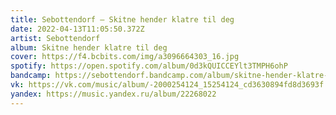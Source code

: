 ```yaml
---
title: Sebottendorf — Skitne hender klatre til deg
date: 2022-04-13T11:05:50.372Z
artist: Sebottendorf
album: Skitne hender klatre til deg
cover: https://f4.bcbits.com/img/a3096664303_16.jpg
spotify: https://open.spotify.com/album/0d3kQUICCEYlt3TMPH6ohP
bandcamp: https://sebottendorf.bandcamp.com/album/skitne-hender-klatre-til-deg
vk: https://vk.com/music/album/-2000254124_15254124_cd3630894fd8d3693f
yandex: https://music.yandex.ru/album/22268022
---
```

